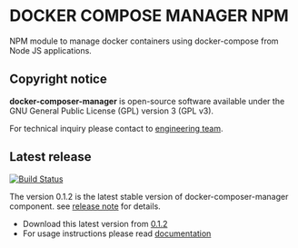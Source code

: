 # DOCKER COMPOSE MANAGER NPM

NPM module to manage docker containers using docker-compose from Node JS applications. 

## Copyright notice

**docker-composer-manager** is open-source software available under the GNU General Public License (GPL) version 3 (GPL v3).

For technical inquiry please contact to [engineering team](http://github.com/dani8art/docker-compose-manager/tree/master/extra/contact.md).

## Latest release

[![Build Status](https://travis-ci.org/dani8art/docker-compose-manager.svg?branch=master)](https://travis-ci.org/http://github.com/dani8art/docker-compose-manager)

The version 0.1.2 is the latest stable version of docker-composer-manager component.
see [release note](http://github.com/dani8art/docker-compose-manager/releases/tag/0.1.2) for details.

- Download this latest version from [0.1.2](http://github.com/dani8art/docker-compose-manager/releases/tag/0.1.2)
- For usage instructions please read [documentation](http://github.com/dani8art/docker-compose-manager/tree/master/docs)